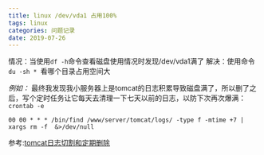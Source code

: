 ```yaml
---
title: linux /dev/vda1 占用100%
tags: linux
categories: 问题记录
date: 2019-07-26
---
```


情况：当使用`df -h`命令查看磁盘使用情况时发现/dev/vda1满了
解决：使用命令`du -sh * `看哪个目录占用空间大

*例如：*
最终我发现我小服务器上是tomcat的日志积累导致磁盘满了，所以删了之后，写个定时任务让它每天去清理一下七天以前的日志，以防下次再次爆满：
`crontab -e`
```shell
00 00 * * * /bin/find /www/server/tomcat/logs/ -type f -mtime +7 | xargs rm -f  &>/dev/null
```


参考:[tomcat日志切割和定期删除](https://blog.51cto.com/13178102/2070532)